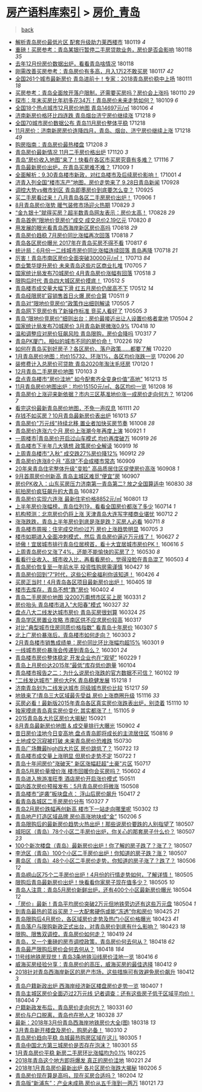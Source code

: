 [房产语料库索引](../../README.md)  > [房价_青岛](房价_青岛.md)
====
> [back](../README.md)

- [解析青岛房价最低片区 配套升级助力莱西楼市](http://jkwz.applinzi.com/ittc/7060292979581781002.html#%E8%A7%A3%E6%9E%90%E9%9D%92%E5%B2%9B%E6%88%BF%E4%BB%B7%E6%9C%80%E4%BD%8E%E7%89%87%E5%8C%BA+%E9%85%8D%E5%A5%97%E5%8D%87%E7%BA%A7%E5%8A%A9%E5%8A%9B%E8%8E%B1%E8%A5%BF%E6%A5%BC%E5%B8%82) 180119 *4* 
- [重磅！买房参考：青岛某银行暂停二手房贷款业务，房价是否会影响](http://jkwz.applinzi.com/ittc/7059982908331131911.html#%E9%87%8D%E7%A3%85%EF%BC%81%E4%B9%B0%E6%88%BF%E5%8F%82%E8%80%83%EF%BC%9A%E9%9D%92%E5%B2%9B%E6%9F%90%E9%93%B6%E8%A1%8C%E6%9A%82%E5%81%9C%E4%BA%8C%E6%89%8B%E6%88%BF%E8%B4%B7%E6%AC%BE%E4%B8%9A%E5%8A%A1%EF%BC%8C%E6%88%BF%E4%BB%B7%E6%98%AF%E5%90%A6%E4%BC%9A%E5%BD%B1%E5%93%8D) 180118 *35* 
- [去年12月份房价数据出炉，看看青岛啥情况](http://jkwz.applinzi.com/ittc/7059927855230616592.html#%E5%8E%BB%E5%B9%B412%E6%9C%88%E4%BB%BD%E6%88%BF%E4%BB%B7%E6%95%B0%E6%8D%AE%E5%87%BA%E7%82%89%EF%BC%8C%E7%9C%8B%E7%9C%8B%E9%9D%92%E5%B2%9B%E5%95%A5%E6%83%85%E5%86%B5) 180118  
- [刚需改善买房参考：青岛房价有多高，月入1万2不敢买房](http://jkwz.applinzi.com/ittc/7059515030154773511.html#%E5%88%9A%E9%9C%80%E6%94%B9%E5%96%84%E4%B9%B0%E6%88%BF%E5%8F%82%E8%80%83%EF%BC%9A%E9%9D%92%E5%B2%9B%E6%88%BF%E4%BB%B7%E6%9C%89%E5%A4%9A%E9%AB%98%EF%BC%8C%E6%9C%88%E5%85%A51%E4%B8%872%E4%B8%8D%E6%95%A2%E4%B9%B0%E6%88%BF) 180117 *42* 
- [全国261个城市最新房价 青岛进前十！专家：2018青岛房价稳中上扬](http://jkwz.applinzi.com/ittc/7057323287833478154.html#%E5%85%A8%E5%9B%BD261%E4%B8%AA%E5%9F%8E%E5%B8%82%E6%9C%80%E6%96%B0%E6%88%BF%E4%BB%B7+%E9%9D%92%E5%B2%9B%E8%BF%9B%E5%89%8D%E5%8D%81%EF%BC%81%E4%B8%93%E5%AE%B6%EF%BC%9A2018%E9%9D%92%E5%B2%9B%E6%88%BF%E4%BB%B7%E7%A8%B3%E4%B8%AD%E4%B8%8A%E6%89%AC) 180111 *18* 
- [买房参考：青岛全面放开落户限制，还需要买房吗？房价会上涨吗](http://jkwz.applinzi.com/ittc/7057085112934466571.html#%E4%B9%B0%E6%88%BF%E5%8F%82%E8%80%83%EF%BC%9A%E9%9D%92%E5%B2%9B%E5%85%A8%E9%9D%A2%E6%94%BE%E5%BC%80%E8%90%BD%E6%88%B7%E9%99%90%E5%88%B6%EF%BC%8C%E8%BF%98%E9%9C%80%E8%A6%81%E4%B9%B0%E6%88%BF%E5%90%97%EF%BC%9F%E6%88%BF%E4%BB%B7%E4%BC%9A%E4%B8%8A%E6%B6%A8%E5%90%97) 180110 *29* 
- [探市：年末买房比年初多花34万！青岛房价未来走势如何？](http://jkwz.applinzi.com/ittc/7056600719468004362.html#%E6%8E%A2%E5%B8%82%EF%BC%9A%E5%B9%B4%E6%9C%AB%E4%B9%B0%E6%88%BF%E6%AF%94%E5%B9%B4%E5%88%9D%E5%A4%9A%E8%8A%B134%E4%B8%87%EF%BC%81%E9%9D%92%E5%B2%9B%E6%88%BF%E4%BB%B7%E6%9C%AA%E6%9D%A5%E8%B5%B0%E5%8A%BF%E5%A6%82%E4%BD%95%EF%BC%9F) 180109 *6* 
- [全国18个热点城市12月房价地图 青岛14697元/㎡](http://jkwz.applinzi.com/ittc/7055508671792940049.html#%E5%85%A8%E5%9B%BD18%E4%B8%AA%E7%83%AD%E7%82%B9%E5%9F%8E%E5%B8%8212%E6%9C%88%E6%88%BF%E4%BB%B7%E5%9C%B0%E5%9B%BE+%E9%9D%92%E5%B2%9B14697%E5%85%83%2F%E3%8E%A1) 180106 *4* 
- [济南新房价格环比四连跌 青岛烟台济宁房价继续涨](http://jkwz.applinzi.com/ittc/7048434623489508368.html#%E6%B5%8E%E5%8D%97%E6%96%B0%E6%88%BF%E4%BB%B7%E6%A0%BC%E7%8E%AF%E6%AF%94%E5%9B%9B%E8%BF%9E%E8%B7%8C+%E9%9D%92%E5%B2%9B%E7%83%9F%E5%8F%B0%E6%B5%8E%E5%AE%81%E6%88%BF%E4%BB%B7%E7%BB%A7%E7%BB%AD%E6%B6%A8) 171218 *9* 
- [全国70城市房价数据公布 青岛11月房价整体平稳](http://jkwz.applinzi.com/ittc/7048432529084777488.html#%E5%85%A8%E5%9B%BD70%E5%9F%8E%E5%B8%82%E6%88%BF%E4%BB%B7%E6%95%B0%E6%8D%AE%E5%85%AC%E5%B8%83+%E9%9D%92%E5%B2%9B11%E6%9C%88%E6%88%BF%E4%BB%B7%E6%95%B4%E4%BD%93%E5%B9%B3%E7%A8%B3) 171218  
- [11月房价：济南新房房价连降四月，青岛、烟台、济宁房价继续上涨](http://jkwz.applinzi.com/ittc/7048382147067380753.html#11%E6%9C%88%E6%88%BF%E4%BB%B7%EF%BC%9A%E6%B5%8E%E5%8D%97%E6%96%B0%E6%88%BF%E6%88%BF%E4%BB%B7%E8%BF%9E%E9%99%8D%E5%9B%9B%E6%9C%88%EF%BC%8C%E9%9D%92%E5%B2%9B%E3%80%81%E7%83%9F%E5%8F%B0%E3%80%81%E6%B5%8E%E5%AE%81%E6%88%BF%E4%BB%B7%E7%BB%A7%E7%BB%AD%E4%B8%8A%E6%B6%A8) 171218 *49* 
- [购房指南：青岛房价最热楼盘](http://jkwz.applinzi.com/ittc/7044673335068197904.html#%E8%B4%AD%E6%88%BF%E6%8C%87%E5%8D%97%EF%BC%9A%E9%9D%92%E5%B2%9B%E6%88%BF%E4%BB%B7%E6%9C%80%E7%83%AD%E6%A5%BC%E7%9B%98) 171208 *3* 
- [青岛房价最新情况 11月二手房价格出炉](http://jkwz.applinzi.com/ittc/7037995844211573776.html#%E9%9D%92%E5%B2%9B%E6%88%BF%E4%BB%B7%E6%9C%80%E6%96%B0%E6%83%85%E5%86%B5+11%E6%9C%88%E4%BA%8C%E6%89%8B%E6%88%BF%E4%BB%B7%E6%A0%BC%E5%87%BA%E7%82%89) 171120 *3* 
- [青岛“房价收入地图”来了！快看在各区市买房究竟有多难？](http://jkwz.applinzi.com/ittc/7036686310062949392.html#%E9%9D%92%E5%B2%9B%E2%80%9C%E6%88%BF%E4%BB%B7%E6%94%B6%E5%85%A5%E5%9C%B0%E5%9B%BE%E2%80%9D%E6%9D%A5%E4%BA%86%EF%BC%81%E5%BF%AB%E7%9C%8B%E5%9C%A8%E5%90%84%E5%8C%BA%E5%B8%82%E4%B9%B0%E6%88%BF%E7%A9%B6%E7%AB%9F%E6%9C%89%E5%A4%9A%E9%9A%BE%EF%BC%9F) 171116 *7* 
- [青岛最新房价出炉，在青岛买房难不难？](http://jkwz.applinzi.com/ittc/7022454394912769041.html#%E9%9D%92%E5%B2%9B%E6%9C%80%E6%96%B0%E6%88%BF%E4%BB%B7%E5%87%BA%E7%82%89%EF%BC%8C%E5%9C%A8%E9%9D%92%E5%B2%9B%E4%B9%B0%E6%88%BF%E9%9A%BE%E4%B8%8D%E9%9A%BE%EF%BC%9F) 171009 *1* 
- [全面解析：9.30青岛楼市新政，对红岛楼市及后续房价影响！](http://jkwz.applinzi.com/ittc/7019436433763468304.html#%E5%85%A8%E9%9D%A2%E8%A7%A3%E6%9E%90%EF%BC%9A9.30%E9%9D%92%E5%B2%9B%E6%A5%BC%E5%B8%82%E6%96%B0%E6%94%BF%EF%BC%8C%E5%AF%B9%E7%BA%A2%E5%B2%9B%E6%A5%BC%E5%B8%82%E5%8F%8A%E5%90%8E%E7%BB%AD%E6%88%BF%E4%BB%B7%E5%BD%B1%E5%93%8D%EF%BC%81) 171001 *4* 
- [济青入列全国“楼市冻产”地图，房价走势来了 9.28日青岛新闻](http://jkwz.applinzi.com/ittc/7018419883140973584.html#%E6%B5%8E%E9%9D%92%E5%85%A5%E5%88%97%E5%85%A8%E5%9B%BD%E2%80%9C%E6%A5%BC%E5%B8%82%E5%86%BB%E4%BA%A7%E2%80%9D%E5%9C%B0%E5%9B%BE%EF%BC%8C%E6%88%BF%E4%BB%B7%E8%B5%B0%E5%8A%BF%E6%9D%A5%E4%BA%86+9.28%E6%97%A5%E9%9D%92%E5%B2%9B%E6%96%B0%E9%97%BB) 170928  
- [调控大势vs撤市划区 青岛即墨房价到底要怎么变？](http://jkwz.applinzi.com/ittc/7017207021508756497.html#%E8%B0%83%E6%8E%A7%E5%A4%A7%E5%8A%BFvs%E6%92%A4%E5%B8%82%E5%88%92%E5%8C%BA+%E9%9D%92%E5%B2%9B%E5%8D%B3%E5%A2%A8%E6%88%BF%E4%BB%B7%E5%88%B0%E5%BA%95%E8%A6%81%E6%80%8E%E4%B9%88%E5%8F%98%EF%BC%9F) 170925  
- [买二手房看过来！八月青岛各区二手房房价出炉！](http://jkwz.applinzi.com/ittc/7009976004301554705.html#%E4%B9%B0%E4%BA%8C%E6%89%8B%E6%88%BF%E7%9C%8B%E8%BF%87%E6%9D%A5%EF%BC%81%E5%85%AB%E6%9C%88%E9%9D%92%E5%B2%9B%E5%90%84%E5%8C%BA%E4%BA%8C%E6%89%8B%E6%88%BF%E6%88%BF%E4%BB%B7%E5%87%BA%E7%82%89%EF%BC%81) 170906 *1* 
- [8月青岛房价涨势 暖气装修市场迎火热期](http://jkwz.applinzi.com/ittc/7007139814523274257.html#8%E6%9C%88%E9%9D%92%E5%B2%9B%E6%88%BF%E4%BB%B7%E6%B6%A8%E5%8A%BF+%E6%9A%96%E6%B0%94%E8%A3%85%E4%BF%AE%E5%B8%82%E5%9C%BA%E8%BF%8E%E7%81%AB%E7%83%AD%E6%9C%9F) 170829 *3* 
- [“金九银十”就得买房？超半数青岛网友表示：房价太高！](http://jkwz.applinzi.com/ittc/7006920199067141136.html#%E2%80%9C%E9%87%91%E4%B9%9D%E9%93%B6%E5%8D%81%E2%80%9D%E5%B0%B1%E5%BE%97%E4%B9%B0%E6%88%BF%EF%BC%9F%E8%B6%85%E5%8D%8A%E6%95%B0%E9%9D%92%E5%B2%9B%E7%BD%91%E5%8F%8B%E8%A1%A8%E7%A4%BA%EF%BC%9A%E6%88%BF%E4%BB%B7%E5%A4%AA%E9%AB%98%EF%BC%81) 170828 *29* 
- [青岛首例“限地价竞房价”成交 成交总价2.19亿元](http://jkwz.applinzi.com/ittc/7003806505089106960.html#%E9%9D%92%E5%B2%9B%E9%A6%96%E4%BE%8B%E2%80%9C%E9%99%90%E5%9C%B0%E4%BB%B7%E7%AB%9E%E6%88%BF%E4%BB%B7%E2%80%9D%E6%88%90%E4%BA%A4+%E6%88%90%E4%BA%A4%E6%80%BB%E4%BB%B72.19%E4%BA%BF%E5%85%83) 170820 *8* 
- [用发展的眼光看青岛西海岸新区房价高吗](http://jkwz.applinzi.com/ittc/7003253853225747473.html#%E7%94%A8%E5%8F%91%E5%B1%95%E7%9A%84%E7%9C%BC%E5%85%89%E7%9C%8B%E9%9D%92%E5%B2%9B%E8%A5%BF%E6%B5%B7%E5%B2%B8%E6%96%B0%E5%8C%BA%E6%88%BF%E4%BB%B7%E9%AB%98%E5%90%97) 170818 *29* 
- [青岛房价趋稳 7月房价同比涨幅再次回落](http://jkwz.applinzi.com/ittc/7003085820117124112.html#%E9%9D%92%E5%B2%9B%E6%88%BF%E4%BB%B7%E8%B6%8B%E7%A8%B3+7%E6%9C%88%E6%88%BF%E4%BB%B7%E5%90%8C%E6%AF%94%E6%B6%A8%E5%B9%85%E5%86%8D%E6%AC%A1%E5%9B%9E%E8%90%BD) 170818 *7* 
- [青岛各区房价曝光 2017年在青岛买房不得不看](http://jkwz.applinzi.com/ittc/7002554944794919952.html#%E9%9D%92%E5%B2%9B%E5%90%84%E5%8C%BA%E6%88%BF%E4%BB%B7%E6%9B%9D%E5%85%89+2017%E5%B9%B4%E5%9C%A8%E9%9D%92%E5%B2%9B%E4%B9%B0%E6%88%BF%E4%B8%8D%E5%BE%97%E4%B8%8D%E7%9C%8B) 170817 *6* 
- [统计局：6月份一二线城市房价同比涨幅连续回落 青岛再降](http://jkwz.applinzi.com/ittc/6991673163212391440.html#%E7%BB%9F%E8%AE%A1%E5%B1%80%EF%BC%9A6%E6%9C%88%E4%BB%BD%E4%B8%80%E4%BA%8C%E7%BA%BF%E5%9F%8E%E5%B8%82%E6%88%BF%E4%BB%B7%E5%90%8C%E6%AF%94%E6%B6%A8%E5%B9%85%E8%BF%9E%E7%BB%AD%E5%9B%9E%E8%90%BD+%E9%9D%92%E5%B2%9B%E5%86%8D%E9%99%8D) 170718 *21* 
- [厉害！青岛市南区房价全面突破30000元/㎡！](http://jkwz.applinzi.com/ittc/6989791795108906000.html#%E5%8E%89%E5%AE%B3%EF%BC%81%E9%9D%92%E5%B2%9B%E5%B8%82%E5%8D%97%E5%8C%BA%E6%88%BF%E4%BB%B7%E5%85%A8%E9%9D%A2%E7%AA%81%E7%A0%B430000%E5%85%83%2F%E3%8E%A1%EF%BC%81) 170713 *84* 
- [商业繁华提升房价 未来青岛这些片区商业扎堆](http://jkwz.applinzi.com/ittc/6986747427640837136.html#%E5%95%86%E4%B8%9A%E7%B9%81%E5%8D%8E%E6%8F%90%E5%8D%87%E6%88%BF%E4%BB%B7+%E6%9C%AA%E6%9D%A5%E9%9D%92%E5%B2%9B%E8%BF%99%E4%BA%9B%E7%89%87%E5%8C%BA%E5%95%86%E4%B8%9A%E6%89%8E%E5%A0%86) 170705 *7* 
- [国家统计局发布70城房价 4月青岛房价涨幅有回落](http://jkwz.applinzi.com/ittc/6968998594425127941.html#%E5%9B%BD%E5%AE%B6%E7%BB%9F%E8%AE%A1%E5%B1%80%E5%8F%91%E5%B8%8370%E5%9F%8E%E6%88%BF%E4%BB%B7+4%E6%9C%88%E9%9D%92%E5%B2%9B%E6%88%BF%E4%BB%B7%E6%B6%A8%E5%B9%85%E6%9C%89%E5%9B%9E%E8%90%BD) 170518 *3* 
- [限购后时代 青岛四大城区房价摸底！](http://jkwz.applinzi.com/ittc/6966848220377383941.html#%E9%99%90%E8%B4%AD%E5%90%8E%E6%97%B6%E4%BB%A3+%E9%9D%92%E5%B2%9B%E5%9B%9B%E5%A4%A7%E5%9F%8E%E5%8C%BA%E6%88%BF%E4%BB%B7%E6%91%B8%E5%BA%95%EF%BC%81) 170512 *5* 
- [青岛楼市成交量大幅下滑 红五月房价仍居高不下](http://jkwz.applinzi.com/ittc/6966771641110496260.html#%E9%9D%92%E5%B2%9B%E6%A5%BC%E5%B8%82%E6%88%90%E4%BA%A4%E9%87%8F%E5%A4%A7%E5%B9%85%E4%B8%8B%E6%BB%91+%E7%BA%A2%E4%BA%94%E6%9C%88%E6%88%BF%E4%BB%B7%E4%BB%8D%E5%B1%85%E9%AB%98%E4%B8%8D%E4%B8%8B) 170512 *14* 
- [青岛经限房扩容销售首日火爆 房价合算](http://jkwz.applinzi.com/ittc/6966516129039123461.html#%E9%9D%92%E5%B2%9B%E7%BB%8F%E9%99%90%E6%88%BF%E6%89%A9%E5%AE%B9%E9%94%80%E5%94%AE%E9%A6%96%E6%97%A5%E7%81%AB%E7%88%86+%E6%88%BF%E4%BB%B7%E5%90%88%E7%AE%97) 170511 *9* 
- [青岛对“限地价竞房价”政策作出细则解读](http://jkwz.applinzi.com/ittc/6964146785692943364.html#%E9%9D%92%E5%B2%9B%E5%AF%B9%E2%80%9C%E9%99%90%E5%9C%B0%E4%BB%B7%E7%AB%9E%E6%88%BF%E4%BB%B7%E2%80%9D%E6%94%BF%E7%AD%96%E4%BD%9C%E5%87%BA%E7%BB%86%E5%88%99%E8%A7%A3%E8%AF%BB) 170505 *7* 
- [青岛网下竞房价有了新操作标准 竞买人看好了](http://jkwz.applinzi.com/ittc/6964077350290457605.html#%E9%9D%92%E5%B2%9B%E7%BD%91%E4%B8%8B%E7%AB%9E%E6%88%BF%E4%BB%B7%E6%9C%89%E4%BA%86%E6%96%B0%E6%93%8D%E4%BD%9C%E6%A0%87%E5%87%86+%E7%AB%9E%E4%B9%B0%E4%BA%BA%E7%9C%8B%E5%A5%BD%E4%BA%86) 170505 *3* 
- [青岛“限地价竞房价”细则出台：房价最接近出让人设置价格者拿地](http://jkwz.applinzi.com/ittc/6963911307177755652.html#%E9%9D%92%E5%B2%9B%E2%80%9C%E9%99%90%E5%9C%B0%E4%BB%B7%E7%AB%9E%E6%88%BF%E4%BB%B7%E2%80%9D%E7%BB%86%E5%88%99%E5%87%BA%E5%8F%B0%EF%BC%9A%E6%88%BF%E4%BB%B7%E6%9C%80%E6%8E%A5%E8%BF%91%E5%87%BA%E8%AE%A9%E4%BA%BA%E8%AE%BE%E7%BD%AE%E4%BB%B7%E6%A0%BC%E8%80%85%E6%8B%BF%E5%9C%B0) 170504 *2* 
- [国家统计局发布70城房价 3月青岛新房微涨0.9%](http://jkwz.applinzi.com/ittc/6957926955608441860.html#%E5%9B%BD%E5%AE%B6%E7%BB%9F%E8%AE%A1%E5%B1%80%E5%8F%91%E5%B8%8370%E5%9F%8E%E6%88%BF%E4%BB%B7+3%E6%9C%88%E9%9D%92%E5%B2%9B%E6%96%B0%E6%88%BF%E5%BE%AE%E6%B6%A80.9%25) 170418 *10* 
- [温和调整应对房价狂飙风险 青岛限购，房价会降吗](http://jkwz.applinzi.com/ittc/6945780950653993989.html#%E6%B8%A9%E5%92%8C%E8%B0%83%E6%95%B4%E5%BA%94%E5%AF%B9%E6%88%BF%E4%BB%B7%E7%8B%82%E9%A3%99%E9%A3%8E%E9%99%A9+%E9%9D%92%E5%B2%9B%E9%99%90%E8%B4%AD%EF%BC%8C%E6%88%BF%E4%BB%B7%E4%BC%9A%E9%99%8D%E5%90%97) 170317 *7* 
- [青岛PK厦门，相似的城市不同的房价命！](http://jkwz.applinzi.com/ittc/6939070331875755012.html#%E9%9D%92%E5%B2%9BPK%E5%8E%A6%E9%97%A8%EF%BC%8C%E7%9B%B8%E4%BC%BC%E7%9A%84%E5%9F%8E%E5%B8%82%E4%B8%8D%E5%90%8C%E7%9A%84%E6%88%BF%E4%BB%B7%E5%91%BD%EF%BC%81) 170226 *192* 
- [如何在青岛买到好房子？各区房价、落户政策……都要了解](http://jkwz.applinzi.com/ittc/6936646831743435780.html#%E5%A6%82%E4%BD%95%E5%9C%A8%E9%9D%92%E5%B2%9B%E4%B9%B0%E5%88%B0%E5%A5%BD%E6%88%BF%E5%AD%90%EF%BC%9F%E5%90%84%E5%8C%BA%E6%88%BF%E4%BB%B7%E3%80%81%E8%90%BD%E6%88%B7%E6%94%BF%E7%AD%96%E2%80%A6%E2%80%A6%E9%83%BD%E8%A6%81%E4%BA%86%E8%A7%A3) 170220  
- [1月青岛房价地图：均价15732、环涨1%，各区均价涨跌一览](http://jkwz.applinzi.com/ittc/6931525104512271365.html#1%E6%9C%88%E9%9D%92%E5%B2%9B%E6%88%BF%E4%BB%B7%E5%9C%B0%E5%9B%BE%EF%BC%9A%E5%9D%87%E4%BB%B715732%E3%80%81%E7%8E%AF%E6%B6%A81%25%EF%BC%8C%E5%90%84%E5%8C%BA%E5%9D%87%E4%BB%B7%E6%B6%A8%E8%B7%8C%E4%B8%80%E8%A7%88) 170206 *20* 
- [装修费计入总房价可贷款 青岛2020年淘汰毛坯房](http://jkwz.applinzi.com/ittc/6925282925238289412.html#%E8%A3%85%E4%BF%AE%E8%B4%B9%E8%AE%A1%E5%85%A5%E6%80%BB%E6%88%BF%E4%BB%B7%E5%8F%AF%E8%B4%B7%E6%AC%BE+%E9%9D%92%E5%B2%9B2020%E5%B9%B4%E6%B7%98%E6%B1%B0%E6%AF%9B%E5%9D%AF%E6%88%BF) 170120 *1* 
- [12月青岛二手房房价地图](http://jkwz.applinzi.com/ittc/6918939833371460612.html#12%E6%9C%88%E9%9D%92%E5%B2%9B%E4%BA%8C%E6%89%8B%E6%88%BF%E6%88%BF%E4%BB%B7%E5%9C%B0%E5%9B%BE) 170103 *3* 
- [盘点青岛楼市“房价洼地” 如今配套齐全变身价值“高地”](http://jkwz.applinzi.com/ittc/6911013685870199813.html#%E7%9B%98%E7%82%B9%E9%9D%92%E5%B2%9B%E6%A5%BC%E5%B8%82%E2%80%9C%E6%88%BF%E4%BB%B7%E6%B4%BC%E5%9C%B0%E2%80%9D+%E5%A6%82%E4%BB%8A%E9%85%8D%E5%A5%97%E9%BD%90%E5%85%A8%E5%8F%98%E8%BA%AB%E4%BB%B7%E5%80%BC%E2%80%9C%E9%AB%98%E5%9C%B0%E2%80%9D) 161213 *15* 
- [11月青岛房价地图出炉：均价15150元/㎡、各区均价一览](http://jkwz.applinzi.com/ittc/6909309120288392196.html#11%E6%9C%88%E9%9D%92%E5%B2%9B%E6%88%BF%E4%BB%B7%E5%9C%B0%E5%9B%BE%E5%87%BA%E7%82%89%EF%BC%9A%E5%9D%87%E4%BB%B715150%E5%85%83%2F%E3%8E%A1%E3%80%81%E5%90%84%E5%8C%BA%E5%9D%87%E4%BB%B7%E4%B8%80%E8%A7%88) 161208 *16* 
- [青岛房价上涨迎来新依据？市内三区基准地价涨一成房价走向何方？](http://jkwz.applinzi.com/ittc/6908630902350808068.html#%E9%9D%92%E5%B2%9B%E6%88%BF%E4%BB%B7%E4%B8%8A%E6%B6%A8%E8%BF%8E%E6%9D%A5%E6%96%B0%E4%BE%9D%E6%8D%AE%EF%BC%9F%E5%B8%82%E5%86%85%E4%B8%89%E5%8C%BA%E5%9F%BA%E5%87%86%E5%9C%B0%E4%BB%B7%E6%B6%A8%E4%B8%80%E6%88%90%E6%88%BF%E4%BB%B7%E8%B5%B0%E5%90%91%E4%BD%95%E6%96%B9%EF%BC%9F) 161206 *7* 
- [看完这份最新青岛房价地图，不免一声叹息](http://jkwz.applinzi.com/ittc/6899279847733347333.html#%E7%9C%8B%E5%AE%8C%E8%BF%99%E4%BB%BD%E6%9C%80%E6%96%B0%E9%9D%92%E5%B2%9B%E6%88%BF%E4%BB%B7%E5%9C%B0%E5%9B%BE%EF%BC%8C%E4%B8%8D%E5%85%8D%E4%B8%80%E5%A3%B0%E5%8F%B9%E6%81%AF) 161111 *20* 
- [存钱不如买房？10月青岛最新房价表出炉](http://jkwz.applinzi.com/ittc/6888485957963088901.html#%E5%AD%98%E9%92%B1%E4%B8%8D%E5%A6%82%E4%B9%B0%E6%88%BF%EF%BC%9F10%E6%9C%88%E9%9D%92%E5%B2%9B%E6%9C%80%E6%96%B0%E6%88%BF%E4%BB%B7%E8%A1%A8%E5%87%BA%E7%82%89) 161013 *57* 
- [青岛房价&quot;万元线&quot;持续北移 置业者加快买房节奏](http://jkwz.applinzi.com/ittc/6886511563392943108.html#%E9%9D%92%E5%B2%9B%E6%88%BF%E4%BB%B7%26quot%3B%E4%B8%87%E5%85%83%E7%BA%BF%26quot%3B%E6%8C%81%E7%BB%AD%E5%8C%97%E7%A7%BB+%E7%BD%AE%E4%B8%9A%E8%80%85%E5%8A%A0%E5%BF%AB%E4%B9%B0%E6%88%BF%E8%8A%82%E5%A5%8F) 161008 *28* 
- [青岛房价连涨六个月 房价上涨潮今年再度上演](http://jkwz.applinzi.com/ittc/6880361175346316292.html#%E9%9D%92%E5%B2%9B%E6%88%BF%E4%BB%B7%E8%BF%9E%E6%B6%A8%E5%85%AD%E4%B8%AA%E6%9C%88+%E6%88%BF%E4%BB%B7%E4%B8%8A%E6%B6%A8%E6%BD%AE%E4%BB%8A%E5%B9%B4%E5%86%8D%E5%BA%A6%E4%B8%8A%E6%BC%94) 160921 *1* 
- [一周楼市|青岛房价开启过山车模式 均价再度破万](http://jkwz.applinzi.com/ittc/6879632653216646148.html#%E4%B8%80%E5%91%A8%E6%A5%BC%E5%B8%82%7C%E9%9D%92%E5%B2%9B%E6%88%BF%E4%BB%B7%E5%BC%80%E5%90%AF%E8%BF%87%E5%B1%B1%E8%BD%A6%E6%A8%A1%E5%BC%8F+%E5%9D%87%E4%BB%B7%E5%86%8D%E5%BA%A6%E7%A0%B4%E4%B8%87) 160919 *26* 
- [青岛楼市下半年几大猜想 政策房价全解读](http://jkwz.applinzi.com/ittc/6879511742396236804.html#%E9%9D%92%E5%B2%9B%E6%A5%BC%E5%B8%82%E4%B8%8B%E5%8D%8A%E5%B9%B4%E5%87%A0%E5%A4%A7%E7%8C%9C%E6%83%B3+%E6%94%BF%E7%AD%96%E6%88%BF%E4%BB%B7%E5%85%A8%E8%A7%A3%E8%AF%BB) 160919 *16* 
- [上周青岛楼市“入秋” 成交跌27%房价降12%](http://jkwz.applinzi.com/ittc/6876996285168616452.html#%E4%B8%8A%E5%91%A8%E9%9D%92%E5%B2%9B%E6%A5%BC%E5%B8%82%E2%80%9C%E5%85%A5%E7%A7%8B%E2%80%9D+%E6%88%90%E4%BA%A4%E8%B7%8C27%25%E6%88%BF%E4%BB%B7%E9%99%8D12%25) 160912 *29* 
- [青岛房价连涨8个月 &quot;高烧&quot;不会成楼市常态](http://jkwz.applinzi.com/ittc/6875780658647008261.html#%E9%9D%92%E5%B2%9B%E6%88%BF%E4%BB%B7%E8%BF%9E%E6%B6%A88%E4%B8%AA%E6%9C%88+%26quot%3B%E9%AB%98%E7%83%A7%26quot%3B%E4%B8%8D%E4%BC%9A%E6%88%90%E6%A5%BC%E5%B8%82%E5%B8%B8%E6%80%81) 160909  
- [20年来青岛住宅整体升级&quot;变脸&quot; 高品质居住区促使房价高涨](http://jkwz.applinzi.com/ittc/6875382381531366405.html#20%E5%B9%B4%E6%9D%A5%E9%9D%92%E5%B2%9B%E4%BD%8F%E5%AE%85%E6%95%B4%E4%BD%93%E5%8D%87%E7%BA%A7%26quot%3B%E5%8F%98%E8%84%B8%26quot%3B+%E9%AB%98%E5%93%81%E8%B4%A8%E5%B1%85%E4%BD%8F%E5%8C%BA%E4%BF%83%E4%BD%BF%E6%88%BF%E4%BB%B7%E9%AB%98%E6%B6%A8) 160908 *1* 
- [9月首周房价创新高 青岛主城区难觅“便宜”房](http://jkwz.applinzi.com/ittc/6875192033358119941.html#9%E6%9C%88%E9%A6%96%E5%91%A8%E6%88%BF%E4%BB%B7%E5%88%9B%E6%96%B0%E9%AB%98+%E9%9D%92%E5%B2%9B%E4%B8%BB%E5%9F%8E%E5%8C%BA%E9%9A%BE%E8%A7%85%E2%80%9C%E4%BE%BF%E5%AE%9C%E2%80%9D%E6%88%BF) 160907  
- [房价PK收入：山东买房压力济南第一青岛第二? 放之全国算适中](http://jkwz.applinzi.com/ittc/6872038872153850884.html#%E6%88%BF%E4%BB%B7PK%E6%94%B6%E5%85%A5%EF%BC%9A%E5%B1%B1%E4%B8%9C%E4%B9%B0%E6%88%BF%E5%8E%8B%E5%8A%9B%E6%B5%8E%E5%8D%97%E7%AC%AC%E4%B8%80%E9%9D%92%E5%B2%9B%E7%AC%AC%E4%BA%8C%3F+%E6%94%BE%E4%B9%8B%E5%85%A8%E5%9B%BD%E7%AE%97%E9%80%82%E4%B8%AD) 160830 *38* 
- [航拍房价疯狂飙升的大青岛](http://jkwz.applinzi.com/ittc/6870964831779292165.html#%E8%88%AA%E6%8B%8D%E6%88%BF%E4%BB%B7%E7%96%AF%E7%8B%82%E9%A3%99%E5%8D%87%E7%9A%84%E5%A4%A7%E9%9D%92%E5%B2%9B) 160827  
- [青岛房价实现六连涨 最新住宅价格8852元/㎡](http://jkwz.applinzi.com/ittc/6861394753693942788.html#%E9%9D%92%E5%B2%9B%E6%88%BF%E4%BB%B7%E5%AE%9E%E7%8E%B0%E5%85%AD%E8%BF%9E%E6%B6%A8+%E6%9C%80%E6%96%B0%E4%BD%8F%E5%AE%85%E4%BB%B7%E6%A0%BC8852%E5%85%83%2F%E3%8E%A1) 160801 *13* 
- [上半年房价涨幅榜，青岛位列19，看看全国房价都涨了多少](http://jkwz.applinzi.com/ittc/6854764869211128836.html#%E4%B8%8A%E5%8D%8A%E5%B9%B4%E6%88%BF%E4%BB%B7%E6%B6%A8%E5%B9%85%E6%A6%9C%EF%BC%8C%E9%9D%92%E5%B2%9B%E4%BD%8D%E5%88%9719%EF%BC%8C%E7%9C%8B%E7%9C%8B%E5%85%A8%E5%9B%BD%E6%88%BF%E4%BB%B7%E9%83%BD%E6%B6%A8%E4%BA%86%E5%A4%9A%E5%B0%91) 160714 *1* 
- [机构预测：北京房价仍将上涨  天津青岛大连写字楼商业堪忧](http://jkwz.applinzi.com/ittc/6853885162928210949.html#%E6%9C%BA%E6%9E%84%E9%A2%84%E6%B5%8B%EF%BC%9A%E5%8C%97%E4%BA%AC%E6%88%BF%E4%BB%B7%E4%BB%8D%E5%B0%86%E4%B8%8A%E6%B6%A8++%E5%A4%A9%E6%B4%A5%E9%9D%92%E5%B2%9B%E5%A4%A7%E8%BF%9E%E5%86%99%E5%AD%97%E6%A5%BC%E5%95%86%E4%B8%9A%E5%A0%AA%E5%BF%A7) 160712 *2* 
- [涨涨跌跌，青岛上半年房价到底是涨是跌？买房人必看](http://jkwz.applinzi.com/ittc/6853659133487875076.html#%E6%B6%A8%E6%B6%A8%E8%B7%8C%E8%B7%8C%EF%BC%8C%E9%9D%92%E5%B2%9B%E4%B8%8A%E5%8D%8A%E5%B9%B4%E6%88%BF%E4%BB%B7%E5%88%B0%E5%BA%95%E6%98%AF%E6%B6%A8%E6%98%AF%E8%B7%8C%EF%BC%9F%E4%B9%B0%E6%88%BF%E4%BA%BA%E5%BF%85%E7%9C%8B) 160711 *8* 
- [青岛楼市周报：住宅成交均价过万 房价上涨趋势明显](http://jkwz.applinzi.com/ittc/6851293487567471620.html#%E9%9D%92%E5%B2%9B%E6%A5%BC%E5%B8%82%E5%91%A8%E6%8A%A5%EF%BC%9A%E4%BD%8F%E5%AE%85%E6%88%90%E4%BA%A4%E5%9D%87%E4%BB%B7%E8%BF%87%E4%B8%87+%E6%88%BF%E4%BB%B7%E4%B8%8A%E6%B6%A8%E8%B6%8B%E5%8A%BF%E6%98%8E%E6%98%BE) 160705 *3* 
- [楼市如期进入全面冲刺模式，然后 青岛房价逼近万元线了！](http://jkwz.applinzi.com/ittc/6848442045135586309.html#%E6%A5%BC%E5%B8%82%E5%A6%82%E6%9C%9F%E8%BF%9B%E5%85%A5%E5%85%A8%E9%9D%A2%E5%86%B2%E5%88%BA%E6%A8%A1%E5%BC%8F%EF%BC%8C%E7%84%B6%E5%90%8E+%E9%9D%92%E5%B2%9B%E6%88%BF%E4%BB%B7%E9%80%BC%E8%BF%91%E4%B8%87%E5%85%83%E7%BA%BF%E4%BA%86%EF%BC%81) 160627 *2* 
- [骄傲！宜居城市排行青岛位居榜首，看十大宜居城市房价PK！](http://jkwz.applinzi.com/ittc/6844234575617983492.html#%E9%AA%84%E5%82%B2%EF%BC%81%E5%AE%9C%E5%B1%85%E5%9F%8E%E5%B8%82%E6%8E%92%E8%A1%8C%E9%9D%92%E5%B2%9B%E4%BD%8D%E5%B1%85%E6%A6%9C%E9%A6%96%EF%BC%8C%E7%9C%8B%E5%8D%81%E5%A4%A7%E5%AE%9C%E5%B1%85%E5%9F%8E%E5%B8%82%E6%88%BF%E4%BB%B7PK%EF%BC%81) 160616 *5* 
- [上周青岛房价又涨了4%，还能不能愉快的买房了？](http://jkwz.applinzi.com/ittc/6838048837662671876.html#%E4%B8%8A%E5%91%A8%E9%9D%92%E5%B2%9B%E6%88%BF%E4%BB%B7%E5%8F%88%E6%B6%A8%E4%BA%864%25%EF%BC%8C%E8%BF%98%E8%83%BD%E4%B8%8D%E8%83%BD%E6%84%89%E5%BF%AB%E7%9A%84%E4%B9%B0%E6%88%BF%E4%BA%86%EF%BC%9F) 160530 *8* 
- [看看行业收入、城市收入比，再看看房价，觉得没脸在青岛混了](http://jkwz.applinzi.com/ittc/6827918253812614149.html#%E7%9C%8B%E7%9C%8B%E8%A1%8C%E4%B8%9A%E6%94%B6%E5%85%A5%E3%80%81%E5%9F%8E%E5%B8%82%E6%94%B6%E5%85%A5%E6%AF%94%EF%BC%8C%E5%86%8D%E7%9C%8B%E7%9C%8B%E6%88%BF%E4%BB%B7%EF%BC%8C%E8%A7%89%E5%BE%97%E6%B2%A1%E8%84%B8%E5%9C%A8%E9%9D%92%E5%B2%9B%E6%B7%B7%E4%BA%86) 160503 *4* 
- [青岛房价恢复至一年前水平 投资性购房需谨慎](http://jkwz.applinzi.com/ittc/6825883714110096389.html#%E9%9D%92%E5%B2%9B%E6%88%BF%E4%BB%B7%E6%81%A2%E5%A4%8D%E8%87%B3%E4%B8%80%E5%B9%B4%E5%89%8D%E6%B0%B4%E5%B9%B3+%E6%8A%95%E8%B5%84%E6%80%A7%E8%B4%AD%E6%88%BF%E9%9C%80%E8%B0%A8%E6%85%8E) 160427 *16* 
- [青岛房价回到“7”时代，这些公积金福利你该知道！](http://jkwz.applinzi.com/ittc/6825513650290705412.html#%E9%9D%92%E5%B2%9B%E6%88%BF%E4%BB%B7%E5%9B%9E%E5%88%B0%E2%80%9C7%E2%80%9D%E6%97%B6%E4%BB%A3%EF%BC%8C%E8%BF%99%E4%BA%9B%E5%85%AC%E7%A7%AF%E9%87%91%E7%A6%8F%E5%88%A9%E4%BD%A0%E8%AF%A5%E7%9F%A5%E9%81%93%EF%BC%81) 160426 *4* 
- [买房正当时！4月青岛各区项目最新房价出炉！](http://jkwz.applinzi.com/ittc/6817517738687726596.html#%E4%B9%B0%E6%88%BF%E6%AD%A3%E5%BD%93%E6%97%B6%EF%BC%814%E6%9C%88%E9%9D%92%E5%B2%9B%E5%90%84%E5%8C%BA%E9%A1%B9%E7%9B%AE%E6%9C%80%E6%96%B0%E6%88%BF%E4%BB%B7%E5%87%BA%E7%82%89%EF%BC%81) 160405 *18* 
- [楼市去库存，青岛不想“靠”房价](http://jkwz.applinzi.com/ittc/6816585238163489796.html#%E6%A5%BC%E5%B8%82%E5%8E%BB%E5%BA%93%E5%AD%98%EF%BC%8C%E9%9D%92%E5%B2%9B%E4%B8%8D%E6%83%B3%E2%80%9C%E9%9D%A0%E2%80%9D%E6%88%BF%E4%BB%B7) 160402 *4* 
- [青岛二手房房价地图 没200万甭想市区买上房](http://jkwz.applinzi.com/ittc/6815657098448733189.html#%E9%9D%92%E5%B2%9B%E4%BA%8C%E6%89%8B%E6%88%BF%E6%88%BF%E4%BB%B7%E5%9C%B0%E5%9B%BE+%E6%B2%A1200%E4%B8%87%E7%94%AD%E6%83%B3%E5%B8%82%E5%8C%BA%E4%B9%B0%E4%B8%8A%E6%88%BF) 160331 *2* 
- [房价抬头 青岛楼市进入&quot;大阳春&quot;模式](http://jkwz.applinzi.com/ittc/6814161965207258116.html#%E6%88%BF%E4%BB%B7%E6%8A%AC%E5%A4%B4+%E9%9D%92%E5%B2%9B%E6%A5%BC%E5%B8%82%E8%BF%9B%E5%85%A5%26quot%3B%E5%A4%A7%E9%98%B3%E6%98%A5%26quot%3B%E6%A8%A1%E5%BC%8F) 160327 *32* 
- [盘点八大二线发达城市房价 青岛买房很划算](http://jkwz.applinzi.com/ittc/6813178648995562500.html#%E7%9B%98%E7%82%B9%E5%85%AB%E5%A4%A7%E4%BA%8C%E7%BA%BF%E5%8F%91%E8%BE%BE%E5%9F%8E%E5%B8%82%E6%88%BF%E4%BB%B7+%E9%9D%92%E5%B2%9B%E4%B9%B0%E6%88%BF%E5%BE%88%E5%88%92%E7%AE%97) 160324 *25* 
- [青岛学区房置业攻略 市南区供不应求房价较高](http://jkwz.applinzi.com/ittc/6810477314877948932.html#%E9%9D%92%E5%B2%9B%E5%AD%A6%E5%8C%BA%E6%88%BF%E7%BD%AE%E4%B8%9A%E6%94%BB%E7%95%A5+%E5%B8%82%E5%8D%97%E5%8C%BA%E4%BE%9B%E4%B8%8D%E5%BA%94%E6%B1%82%E6%88%BF%E4%BB%B7%E8%BE%83%E9%AB%98) 160317  
- [对比&quot;典型城市住房同质价格指数&quot; 看青岛十年房价](http://jkwz.applinzi.com/ittc/6806758236162098180.html#%E5%AF%B9%E6%AF%94%26quot%3B%E5%85%B8%E5%9E%8B%E5%9F%8E%E5%B8%82%E4%BD%8F%E6%88%BF%E5%90%8C%E8%B4%A8%E4%BB%B7%E6%A0%BC%E6%8C%87%E6%95%B0%26quot%3B+%E7%9C%8B%E9%9D%92%E5%B2%9B%E5%8D%81%E5%B9%B4%E6%88%BF%E4%BB%B7) 160307 *5* 
- [北上广房价暴涨后，青岛楼市如何走向？](http://jkwz.applinzi.com/ittc/6805274835248743429.html#%E5%8C%97%E4%B8%8A%E5%B9%BF%E6%88%BF%E4%BB%B7%E6%9A%B4%E6%B6%A8%E5%90%8E%EF%BC%8C%E9%9D%92%E5%B2%9B%E6%A5%BC%E5%B8%82%E5%A6%82%E4%BD%95%E8%B5%B0%E5%90%91%EF%BC%9F) 160303 *2* 
- [2月青岛楼市销售成绩单：房价同比环比涨幅均超15%](http://jkwz.applinzi.com/ittc/6804670926310343685.html#2%E6%9C%88%E9%9D%92%E5%B2%9B%E6%A5%BC%E5%B8%82%E9%94%80%E5%94%AE%E6%88%90%E7%BB%A9%E5%8D%95%EF%BC%9A%E6%88%BF%E4%BB%B7%E5%90%8C%E6%AF%94%E7%8E%AF%E6%AF%94%E6%B6%A8%E5%B9%85%E5%9D%87%E8%B6%8515%25) 160301 *9* 
- [一线城市房价暴涨会传递到青岛么？](http://jkwz.applinzi.com/ittc/6804566225053025284.html#%E4%B8%80%E7%BA%BF%E5%9F%8E%E5%B8%82%E6%88%BF%E4%BB%B7%E6%9A%B4%E6%B6%A8%E4%BC%9A%E4%BC%A0%E9%80%92%E5%88%B0%E9%9D%92%E5%B2%9B%E4%B9%88%EF%BC%9F) 160301 *24* 
- [青岛楼市房价整体稳定 开发企业也在“观望”](http://jkwz.applinzi.com/ittc/6804284721534075908.html#%E9%9D%92%E5%B2%9B%E6%A5%BC%E5%B8%82%E6%88%BF%E4%BB%B7%E6%95%B4%E4%BD%93%E7%A8%B3%E5%AE%9A+%E5%BC%80%E5%8F%91%E4%BC%81%E4%B8%9A%E4%B9%9F%E5%9C%A8%E2%80%9C%E8%A7%82%E6%9C%9B%E2%80%9D) 160229 *1* 
- [青岛上月房价达2015年“最低”库存低价跑量](http://jkwz.applinzi.com/ittc/6783399848468546565.html#%E9%9D%92%E5%B2%9B%E4%B8%8A%E6%9C%88%E6%88%BF%E4%BB%B7%E8%BE%BE2015%E5%B9%B4%E2%80%9C%E6%9C%80%E4%BD%8E%E2%80%9D%E5%BA%93%E5%AD%98%E4%BD%8E%E4%BB%B7%E8%B7%91%E9%87%8F) 160104  
- [青岛楼市报告之二：为什么说房价涨跌的官方数据不可信？](http://jkwz.applinzi.com/ittc/6782813794380284933.html#%E9%9D%92%E5%B2%9B%E6%A5%BC%E5%B8%82%E6%8A%A5%E5%91%8A%E4%B9%8B%E4%BA%8C%EF%BC%9A%E4%B8%BA%E4%BB%80%E4%B9%88%E8%AF%B4%E6%88%BF%E4%BB%B7%E6%B6%A8%E8%B7%8C%E7%9A%84%E5%AE%98%E6%96%B9%E6%95%B0%E6%8D%AE%E4%B8%8D%E5%8F%AF%E4%BF%A1%EF%BC%9F) 160102 *19* 
- [&quot;二线发达城市&quot; 房价大PK,青岛稳健发展](http://jkwz.applinzi.com/ittc/6777075885912097796.html#%26quot%3B%E4%BA%8C%E7%BA%BF%E5%8F%91%E8%BE%BE%E5%9F%8E%E5%B8%82%26quot%3B+%E6%88%BF%E4%BB%B7%E5%A4%A7PK%2C%E9%9D%92%E5%B2%9B%E7%A8%B3%E5%81%A5%E5%8F%91%E5%B1%95) 151218 *1* 
- [济南青岛划为二线发达城市 同级城市房价比较](http://jkwz.applinzi.com/ittc/6776722474209379332.html#%E6%B5%8E%E5%8D%97%E9%9D%92%E5%B2%9B%E5%88%92%E4%B8%BA%E4%BA%8C%E7%BA%BF%E5%8F%91%E8%BE%BE%E5%9F%8E%E5%B8%82+%E5%90%8C%E7%BA%A7%E5%9F%8E%E5%B8%82%E6%88%BF%E4%BB%B7%E6%AF%94%E8%BE%83) 151217 *59* 
- [地铁来了!青岛三大区域最先受益 房价上涨商圈升级](http://jkwz.applinzi.com/ittc/6765157826888729605.html#%E5%9C%B0%E9%93%81%E6%9D%A5%E4%BA%86%21%E9%9D%92%E5%B2%9B%E4%B8%89%E5%A4%A7%E5%8C%BA%E5%9F%9F%E6%9C%80%E5%85%88%E5%8F%97%E7%9B%8A+%E6%88%BF%E4%BB%B7%E4%B8%8A%E6%B6%A8%E5%95%86%E5%9C%88%E5%8D%87%E7%BA%A7) 151116 *33* 
- [买房必看！最新版2015年青岛各区真实房价涨跌表出炉，别烫着](http://jkwz.applinzi.com/ittc/6762947648168657925.html#%E4%B9%B0%E6%88%BF%E5%BF%85%E7%9C%8B%EF%BC%81%E6%9C%80%E6%96%B0%E7%89%882015%E5%B9%B4%E9%9D%92%E5%B2%9B%E5%90%84%E5%8C%BA%E7%9C%9F%E5%AE%9E%E6%88%BF%E4%BB%B7%E6%B6%A8%E8%B7%8C%E8%A1%A8%E5%87%BA%E7%82%89%EF%BC%8C%E5%88%AB%E7%83%AB%E7%9D%80) 151110 *10* 
- [独家摸底青岛真实房价变化 其实都涨了！](http://jkwz.applinzi.com/ittc/6761128032312230917.html#%E7%8B%AC%E5%AE%B6%E6%91%B8%E5%BA%95%E9%9D%92%E5%B2%9B%E7%9C%9F%E5%AE%9E%E6%88%BF%E4%BB%B7%E5%8F%98%E5%8C%96+%E5%85%B6%E5%AE%9E%E9%83%BD%E6%B6%A8%E4%BA%86%EF%BC%81) 151105 *9* 
- [2015青岛各大片区房价大揭秘!](http://jkwz.applinzi.com/ittc/6744461418229957637.html#2015%E9%9D%92%E5%B2%9B%E5%90%84%E5%A4%A7%E7%89%87%E5%8C%BA%E6%88%BF%E4%BB%B7%E5%A4%A7%E6%8F%AD%E7%A7%98%21) 150921  
- [8月青岛最新房价地图 &amp; 成交量排行大曝光](http://jkwz.applinzi.com/ittc/6737377574050169860.html#8%E6%9C%88%E9%9D%92%E5%B2%9B%E6%9C%80%E6%96%B0%E6%88%BF%E4%BB%B7%E5%9C%B0%E5%9B%BE+%26amp%3B+%E6%88%90%E4%BA%A4%E9%87%8F%E6%8E%92%E8%A1%8C%E5%A4%A7%E6%9B%9D%E5%85%89) 150902 *4* 
- [昔日房价洼地今日变高地 盘点青岛即将成长的主流居住区](http://jkwz.applinzi.com/ittc/547650615720373029.html#%E6%98%94%E6%97%A5%E6%88%BF%E4%BB%B7%E6%B4%BC%E5%9C%B0%E4%BB%8A%E6%97%A5%E5%8F%98%E9%AB%98%E5%9C%B0+%E7%9B%98%E7%82%B9%E9%9D%92%E5%B2%9B%E5%8D%B3%E5%B0%86%E6%88%90%E9%95%BF%E7%9A%84%E4%B8%BB%E6%B5%81%E5%B1%85%E4%BD%8F%E5%8C%BA) 150816 *9* 
- [土地成交沉寂被打破 未来青岛房价恐难跌](http://jkwz.applinzi.com/ittc/547650611434699336.html#%E5%9C%9F%E5%9C%B0%E6%88%90%E4%BA%A4%E6%B2%89%E5%AF%82%E8%A2%AB%E6%89%93%E7%A0%B4+%E6%9C%AA%E6%9D%A5%E9%9D%92%E5%B2%9B%E6%88%BF%E4%BB%B7%E6%81%90%E9%9A%BE%E8%B7%8C) 150730  
- [青岛广场舞最high四大片区 房价跳低了？](http://jkwz.applinzi.com/ittc/547650615206595878.html#%E9%9D%92%E5%B2%9B%E5%B9%BF%E5%9C%BA%E8%88%9E%E6%9C%80high%E5%9B%9B%E5%A4%A7%E7%89%87%E5%8C%BA+%E6%88%BF%E4%BB%B7%E8%B7%B3%E4%BD%8E%E4%BA%86%EF%BC%9F) 150722 *13* 
- [青岛楼市成交量上涨明显 但房价走势不定](http://jkwz.applinzi.com/ittc/547650615017406991.html#%E9%9D%92%E5%B2%9B%E6%A5%BC%E5%B8%82%E6%88%90%E4%BA%A4%E9%87%8F%E4%B8%8A%E6%B6%A8%E6%98%8E%E6%98%BE+%E4%BD%86%E6%88%BF%E4%BB%B7%E8%B5%B0%E5%8A%BF%E4%B8%8D%E5%AE%9A) 150722 *1* 
- [青岛十年间房价&quot;涨破天&quot; 新区涨幅赶超&quot;土豪&quot;片区](http://jkwz.applinzi.com/ittc/547650615082186096.html#%E9%9D%92%E5%B2%9B%E5%8D%81%E5%B9%B4%E9%97%B4%E6%88%BF%E4%BB%B7%26quot%3B%E6%B6%A8%E7%A0%B4%E5%A4%A9%26quot%3B+%E6%96%B0%E5%8C%BA%E6%B6%A8%E5%B9%85%E8%B5%B6%E8%B6%85%26quot%3B%E5%9C%9F%E8%B1%AA%26quot%3B%E7%89%87%E5%8C%BA) 150717  
- [青岛5月房价量增价涨 楼市回暖你会买房吗？](http://jkwz.applinzi.com/ittc/547650611413568650.html#%E9%9D%92%E5%B2%9B5%E6%9C%88%E6%88%BF%E4%BB%B7%E9%87%8F%E5%A2%9E%E4%BB%B7%E6%B6%A8+%E6%A5%BC%E5%B8%82%E5%9B%9E%E6%9A%96%E4%BD%A0%E4%BC%9A%E4%B9%B0%E6%88%BF%E5%90%97%EF%BC%9F) 150602 *4* 
- [青岛进入旅游准旺季 酒店房价开启涨价模式](http://jkwz.applinzi.com/ittc/547650611409849882.html#%E9%9D%92%E5%B2%9B%E8%BF%9B%E5%85%A5%E6%97%85%E6%B8%B8%E5%87%86%E6%97%BA%E5%AD%A3+%E9%85%92%E5%BA%97%E6%88%BF%E4%BB%B7%E5%BC%80%E5%90%AF%E6%B6%A8%E4%BB%B7%E6%A8%A1%E5%BC%8F) 150511  
- [国内首次房价预报发布：5月青岛房价将微涨](http://jkwz.applinzi.com/ittc/547650611412119745.html#%E5%9B%BD%E5%86%85%E9%A6%96%E6%AC%A1%E6%88%BF%E4%BB%B7%E9%A2%84%E6%8A%A5%E5%8F%91%E5%B8%83%EF%BC%9A5%E6%9C%88%E9%9D%92%E5%B2%9B%E6%88%BF%E4%BB%B7%E5%B0%86%E5%BE%AE%E6%B6%A8) 150508  
- [青岛楼市“逆袭”板块盘点： 浮山后房价飙升](http://jkwz.applinzi.com/ittc/547650611404761318.html#%E9%9D%92%E5%B2%9B%E6%A5%BC%E5%B8%82%E2%80%9C%E9%80%86%E8%A2%AD%E2%80%9D%E6%9D%BF%E5%9D%97%E7%9B%98%E7%82%B9%EF%BC%9A+%E6%B5%AE%E5%B1%B1%E5%90%8E%E6%88%BF%E4%BB%B7%E9%A3%99%E5%8D%87) 150417 *2* 
- [看青岛各城区二手房房价分布](http://jkwz.applinzi.com/ittc/547650611400043461.html#%E7%9C%8B%E9%9D%92%E5%B2%9B%E5%90%84%E5%9F%8E%E5%8C%BA%E4%BA%8C%E6%89%8B%E6%88%BF%E6%88%BF%E4%BB%B7%E5%88%86%E5%B8%83) 150327 *7* 
- [青岛2月房价跌幅再创新高 楼市下一站走向哪里呢](http://jkwz.applinzi.com/ittc/547650611395430000.html#%E9%9D%92%E5%B2%9B2%E6%9C%88%E6%88%BF%E4%BB%B7%E8%B7%8C%E5%B9%85%E5%86%8D%E5%88%9B%E6%96%B0%E9%AB%98+%E6%A5%BC%E5%B8%82%E4%B8%8B%E4%B8%80%E7%AB%99%E8%B5%B0%E5%90%91%E5%93%AA%E9%87%8C%E5%91%A2) 150302 *13* 
- [青岛地产打造区域品牌 房价高涨地块成“金”](http://jkwz.applinzi.com/ittc/547650611389873370.html#%E9%9D%92%E5%B2%9B%E5%9C%B0%E4%BA%A7%E6%89%93%E9%80%A0%E5%8C%BA%E5%9F%9F%E5%93%81%E7%89%8C+%E6%88%BF%E4%BB%B7%E9%AB%98%E6%B6%A8%E5%9C%B0%E5%9D%97%E6%88%90%E2%80%9C%E9%87%91%E2%80%9D) 150206 *5* 
- [青岛限购后的最新房价趋势火热出炉！那些说房价要跌的人别指望了](http://jkwz.applinzi.com/ittc/7100442363606598673.html#%E9%9D%92%E5%B2%9B%E9%99%90%E8%B4%AD%E5%90%8E%E7%9A%84%E6%9C%80%E6%96%B0%E6%88%BF%E4%BB%B7%E8%B6%8B%E5%8A%BF%E7%81%AB%E7%83%AD%E5%87%BA%E7%82%89%EF%BC%81%E9%82%A3%E4%BA%9B%E8%AF%B4%E6%88%BF%E4%BB%B7%E8%A6%81%E8%B7%8C%E7%9A%84%E4%BA%BA%E5%88%AB%E6%8C%87%E6%9C%9B%E4%BA%86) 180507  
- [城阳区（青岛）78个小区二手房价出炉，你关心的那套房子什么价？](http://jkwz.applinzi.com/ittc/7100393441940997127.html#%E5%9F%8E%E9%98%B3%E5%8C%BA%EF%BC%88%E9%9D%92%E5%B2%9B%EF%BC%8978%E4%B8%AA%E5%B0%8F%E5%8C%BA%E4%BA%8C%E6%89%8B%E6%88%BF%E4%BB%B7%E5%87%BA%E7%82%89%EF%BC%8C%E4%BD%A0%E5%85%B3%E5%BF%83%E7%9A%84%E9%82%A3%E5%A5%97%E6%88%BF%E5%AD%90%E4%BB%80%E4%B9%88%E4%BB%B7%EF%BC%9F) 180507 *23* 
- [100个新次楼盘（青岛）最新房价出炉！你了解的房子跌了？涨了？](http://jkwz.applinzi.com/ittc/7100319254933144586.html#100%E4%B8%AA%E6%96%B0%E6%AC%A1%E6%A5%BC%E7%9B%98%EF%BC%88%E9%9D%92%E5%B2%9B%EF%BC%89%E6%9C%80%E6%96%B0%E6%88%BF%E4%BB%B7%E5%87%BA%E7%82%89%EF%BC%81%E4%BD%A0%E4%BA%86%E8%A7%A3%E7%9A%84%E6%88%BF%E5%AD%90%E8%B7%8C%E4%BA%86%EF%BC%9F%E6%B6%A8%E4%BA%86%EF%BC%9F) 180507  
- [李沧区（青岛）100个小区二手房价出炉！你知道的房子跌？涨？](http://jkwz.applinzi.com/ittc/7100296179273434123.html#%E6%9D%8E%E6%B2%A7%E5%8C%BA%EF%BC%88%E9%9D%92%E5%B2%9B%EF%BC%89100%E4%B8%AA%E5%B0%8F%E5%8C%BA%E4%BA%8C%E6%89%8B%E6%88%BF%E4%BB%B7%E5%87%BA%E7%82%89%EF%BC%81%E4%BD%A0%E7%9F%A5%E9%81%93%E7%9A%84%E6%88%BF%E5%AD%90%E8%B7%8C%EF%BC%9F%E6%B6%A8%EF%BC%9F) 180507  
- [黄岛区（青岛）48个小区二手房价走势，你知道的房子涨了？跌了？](http://jkwz.applinzi.com/ittc/7100018467359163402.html#%E9%BB%84%E5%B2%9B%E5%8C%BA%EF%BC%88%E9%9D%92%E5%B2%9B%EF%BC%8948%E4%B8%AA%E5%B0%8F%E5%8C%BA%E4%BA%8C%E6%89%8B%E6%88%BF%E4%BB%B7%E8%B5%B0%E5%8A%BF%EF%BC%8C%E4%BD%A0%E7%9F%A5%E9%81%93%E7%9A%84%E6%88%BF%E5%AD%90%E6%B6%A8%E4%BA%86%EF%BC%9F%E8%B7%8C%E4%BA%86%EF%BC%9F) 180506 *12* 
- [青岛崂山区75个二手房价出炉！4月份的行情走势如何，了解详情！](http://jkwz.applinzi.com/ittc/7099767182592574481.html#%E9%9D%92%E5%B2%9B%E5%B4%82%E5%B1%B1%E5%8C%BA75%E4%B8%AA%E4%BA%8C%E6%89%8B%E6%88%BF%E4%BB%B7%E5%87%BA%E7%82%89%EF%BC%814%E6%9C%88%E4%BB%BD%E7%9A%84%E8%A1%8C%E6%83%85%E8%B5%B0%E5%8A%BF%E5%A6%82%E4%BD%95%EF%BC%8C%E4%BA%86%E8%A7%A3%E8%AF%A6%E6%83%85%EF%BC%81) 180505  
- [限购后青岛最新房价出炉！快看看你家房子现在值多少？](http://jkwz.applinzi.com/ittc/7099655240263664650.html#%E9%99%90%E8%B4%AD%E5%90%8E%E9%9D%92%E5%B2%9B%E6%9C%80%E6%96%B0%E6%88%BF%E4%BB%B7%E5%87%BA%E7%82%89%EF%BC%81%E5%BF%AB%E7%9C%8B%E7%9C%8B%E4%BD%A0%E5%AE%B6%E6%88%BF%E5%AD%90%E7%8E%B0%E5%9C%A8%E5%80%BC%E5%A4%9A%E5%B0%91%EF%BC%9F) 180505 *10* 
- [青岛人注意：青岛5月房价新鲜出炉，还有400个小区最新房价曝光](http://jkwz.applinzi.com/ittc/7099315698335745041.html#%E9%9D%92%E5%B2%9B%E4%BA%BA%E6%B3%A8%E6%84%8F%EF%BC%9A%E9%9D%92%E5%B2%9B5%E6%9C%88%E6%88%BF%E4%BB%B7%E6%96%B0%E9%B2%9C%E5%87%BA%E7%82%89%EF%BC%8C%E8%BF%98%E6%9C%89400%E4%B8%AA%E5%B0%8F%E5%8C%BA%E6%9C%80%E6%96%B0%E6%88%BF%E4%BB%B7%E6%9B%9D%E5%85%89) 180504 *12* 
- [「房价」最新！青岛平均房价突破2万元但地铁旁边还有这些万元盘](http://jkwz.applinzi.com/ittc/7095284984929846282.html#%E3%80%8C%E6%88%BF%E4%BB%B7%E3%80%8D%E6%9C%80%E6%96%B0%EF%BC%81%E9%9D%92%E5%B2%9B%E5%B9%B3%E5%9D%87%E6%88%BF%E4%BB%B7%E7%AA%81%E7%A0%B42%E4%B8%87%E5%85%83%E4%BD%86%E5%9C%B0%E9%93%81%E6%97%81%E8%BE%B9%E8%BF%98%E6%9C%89%E8%BF%99%E4%BA%9B%E4%B8%87%E5%85%83%E7%9B%98) 180504 *1* 
- [到青岛最热的蓝谷买房？一大配套硬伤或能“冻透”你和房价](http://jkwz.applinzi.com/ittc/7095946062546338832.html#%E5%88%B0%E9%9D%92%E5%B2%9B%E6%9C%80%E7%83%AD%E7%9A%84%E8%93%9D%E8%B0%B7%E4%B9%B0%E6%88%BF%EF%BC%9F%E4%B8%80%E5%A4%A7%E9%85%8D%E5%A5%97%E7%A1%AC%E4%BC%A4%E6%88%96%E8%83%BD%E2%80%9C%E5%86%BB%E9%80%8F%E2%80%9D%E4%BD%A0%E5%92%8C%E6%88%BF%E4%BB%B7) 180425 *21* 
- [青岛限购后4月房价，各区域房价走势及热门小区价格曝光](http://jkwz.applinzi.com/ittc/7095096907372430346.html#%E9%9D%92%E5%B2%9B%E9%99%90%E8%B4%AD%E5%90%8E4%E6%9C%88%E6%88%BF%E4%BB%B7%EF%BC%8C%E5%90%84%E5%8C%BA%E5%9F%9F%E6%88%BF%E4%BB%B7%E8%B5%B0%E5%8A%BF%E5%8F%8A%E7%83%AD%E9%97%A8%E5%B0%8F%E5%8C%BA%E4%BB%B7%E6%A0%BC%E6%9B%9D%E5%85%89) 180423 *41* 
- [青岛落户与限购新政正式出台，对青岛房价到底有什么影响？](http://jkwz.applinzi.com/ittc/7094098864116335622.html#%E9%9D%92%E5%B2%9B%E8%90%BD%E6%88%B7%E4%B8%8E%E9%99%90%E8%B4%AD%E6%96%B0%E6%94%BF%E6%AD%A3%E5%BC%8F%E5%87%BA%E5%8F%B0%EF%BC%8C%E5%AF%B9%E9%9D%92%E5%B2%9B%E6%88%BF%E4%BB%B7%E5%88%B0%E5%BA%95%E6%9C%89%E4%BB%80%E4%B9%88%E5%BD%B1%E5%93%8D%EF%BC%9F) 180423 *18* 
- [限购、限售双调控，青岛房价如何走？](http://jkwz.applinzi.com/ittc/7093554770554127370.html#%E9%99%90%E8%B4%AD%E3%80%81%E9%99%90%E5%94%AE%E5%8F%8C%E8%B0%83%E6%8E%A7%EF%BC%8C%E9%9D%92%E5%B2%9B%E6%88%BF%E4%BB%B7%E5%A6%82%E4%BD%95%E8%B5%B0%EF%BC%9F) 180419 *24* 
- [青岛，又一个重磅的房市调控政策，青岛房价何去何从？](http://jkwz.applinzi.com/ittc/7093417638116197382.html#%E9%9D%92%E5%B2%9B%EF%BC%8C%E5%8F%88%E4%B8%80%E4%B8%AA%E9%87%8D%E7%A3%85%E7%9A%84%E6%88%BF%E5%B8%82%E8%B0%83%E6%8E%A7%E6%94%BF%E7%AD%96%EF%BC%8C%E9%9D%92%E5%B2%9B%E6%88%BF%E4%BB%B7%E4%BD%95%E5%8E%BB%E4%BD%95%E4%BB%8E%EF%BC%9F) 180418 *62* 
- [青岛最严限购后房价会何去何从？](http://jkwz.applinzi.com/ittc/7093403626565534727.html#%E9%9D%92%E5%B2%9B%E6%9C%80%E4%B8%A5%E9%99%90%E8%B4%AD%E5%90%8E%E6%88%BF%E4%BB%B7%E4%BC%9A%E4%BD%95%E5%8E%BB%E4%BD%95%E4%BB%8E%EF%BC%9F) 180418 *184* 
- [11号线地铁房现世！青岛3条地铁沿线房价洼地一览](http://jkwz.applinzi.com/ittc/7092514014825546769.html#11%E5%8F%B7%E7%BA%BF%E5%9C%B0%E9%93%81%E6%88%BF%E7%8E%B0%E4%B8%96%EF%BC%81%E9%9D%92%E5%B2%9B3%E6%9D%A1%E5%9C%B0%E9%93%81%E6%B2%BF%E7%BA%BF%E6%88%BF%E4%BB%B7%E6%B4%BC%E5%9C%B0%E4%B8%80%E8%A7%88) 180416 *6* 
- [威海买房经验分享：青岛房价的高压，威海买房的最佳选择](http://jkwz.applinzi.com/ittc/7091041940902773777.html#%E5%A8%81%E6%B5%B7%E4%B9%B0%E6%88%BF%E7%BB%8F%E9%AA%8C%E5%88%86%E4%BA%AB%EF%BC%9A%E9%9D%92%E5%B2%9B%E6%88%BF%E4%BB%B7%E7%9A%84%E9%AB%98%E5%8E%8B%EF%BC%8C%E5%A8%81%E6%B5%B7%E4%B9%B0%E6%88%BF%E7%9A%84%E6%9C%80%E4%BD%B3%E9%80%89%E6%8B%A9) 180412 *9* 
- [2018针对青岛西海岸新区的房产市场，这些措施可有效避免房价飙升](http://jkwz.applinzi.com/ittc/7090740663786406928.html#2018%E9%92%88%E5%AF%B9%E9%9D%92%E5%B2%9B%E8%A5%BF%E6%B5%B7%E5%B2%B8%E6%96%B0%E5%8C%BA%E7%9A%84%E6%88%BF%E4%BA%A7%E5%B8%82%E5%9C%BA%EF%BC%8C%E8%BF%99%E4%BA%9B%E6%8E%AA%E6%96%BD%E5%8F%AF%E6%9C%89%E6%95%88%E9%81%BF%E5%85%8D%E6%88%BF%E4%BB%B7%E9%A3%99%E5%8D%87) 180412 *3* 
- [青岛户籍新政出炉 西海岸经济新区楼盘房价走势一览](http://jkwz.applinzi.com/ittc/7089359454762173451.html#%E9%9D%92%E5%B2%9B%E6%88%B7%E7%B1%8D%E6%96%B0%E6%94%BF%E5%87%BA%E7%82%89+%E8%A5%BF%E6%B5%B7%E5%B2%B8%E7%BB%8F%E6%B5%8E%E6%96%B0%E5%8C%BA%E6%A5%BC%E7%9B%98%E6%88%BF%E4%BB%B7%E8%B5%B0%E5%8A%BF%E4%B8%80%E8%A7%88) 180407 *1* 
- [青岛主城区房价全面迈过2万元线 记者调查：还有这些房子低于区域平均价！](http://jkwz.applinzi.com/ittc/7088036572480144394.html#%E9%9D%92%E5%B2%9B%E4%B8%BB%E5%9F%8E%E5%8C%BA%E6%88%BF%E4%BB%B7%E5%85%A8%E9%9D%A2%E8%BF%88%E8%BF%872%E4%B8%87%E5%85%83%E7%BA%BF+%E8%AE%B0%E8%80%85%E8%B0%83%E6%9F%A5%EF%BC%9A%E8%BF%98%E6%9C%89%E8%BF%99%E4%BA%9B%E6%88%BF%E5%AD%90%E4%BD%8E%E4%BA%8E%E5%8C%BA%E5%9F%9F%E5%B9%B3%E5%9D%87%E4%BB%B7%EF%BC%81) 180404 *7* 
- [户籍新政发布后，青岛房价走向何方？](http://jkwz.applinzi.com/ittc/7086438156838896650.html#%E6%88%B7%E7%B1%8D%E6%96%B0%E6%94%BF%E5%8F%91%E5%B8%83%E5%90%8E%EF%BC%8C%E9%9D%92%E5%B2%9B%E6%88%BF%E4%BB%B7%E8%B5%B0%E5%90%91%E4%BD%95%E6%96%B9%EF%BC%9F) 180331 *60* 
- [房价与户口脱离，青岛也在抢人才](http://jkwz.applinzi.com/ittc/7085411749639750672.html#%E6%88%BF%E4%BB%B7%E4%B8%8E%E6%88%B7%E5%8F%A3%E8%84%B1%E7%A6%BB%EF%BC%8C%E9%9D%92%E5%B2%9B%E4%B9%9F%E5%9C%A8%E6%8A%A2%E4%BA%BA%E6%89%8D) 180328 *37* 
- [最新：2018年3月份青岛西海岸地铁房价大全(图)](http://jkwz.applinzi.com/ittc/7081771409422681105.html#%E6%9C%80%E6%96%B0%EF%BC%9A2018%E5%B9%B43%E6%9C%88%E4%BB%BD%E9%9D%92%E5%B2%9B%E8%A5%BF%E6%B5%B7%E5%B2%B8%E5%9C%B0%E9%93%81%E6%88%BF%E4%BB%B7%E5%A4%A7%E5%85%A8%28%E5%9B%BE%29) 180318 *13* 
- [3月青岛新开楼盘及房价，购房必备！](http://jkwz.applinzi.com/ittc/7078942193001956359.html#3%E6%9C%88%E9%9D%92%E5%B2%9B%E6%96%B0%E5%BC%80%E6%A5%BC%E7%9B%98%E5%8F%8A%E6%88%BF%E4%BB%B7%EF%BC%8C%E8%B4%AD%E6%88%BF%E5%BF%85%E5%A4%87%EF%BC%81) 180310 *2* 
- [青岛房价趋向平稳 岛城最热购房区域在这儿](http://jkwz.applinzi.com/ittc/7076996125972497419.html#%E9%9D%92%E5%B2%9B%E6%88%BF%E4%BB%B7%E8%B6%8B%E5%90%91%E5%B9%B3%E7%A8%B3+%E5%B2%9B%E5%9F%8E%E6%9C%80%E7%83%AD%E8%B4%AD%E6%88%BF%E5%8C%BA%E5%9F%9F%E5%9C%A8%E8%BF%99%E5%84%BF) 180305 *1* 
- [青岛中国北方第三城房价是否存在泡沫？](http://jkwz.applinzi.com/ittc/7075555572303004688.html#%E9%9D%92%E5%B2%9B%E4%B8%AD%E5%9B%BD%E5%8C%97%E6%96%B9%E7%AC%AC%E4%B8%89%E5%9F%8E%E6%88%BF%E4%BB%B7%E6%98%AF%E5%90%A6%E5%AD%98%E5%9C%A8%E6%B3%A1%E6%B2%AB%EF%BC%9F) 180301 *55* 
- [1月青岛房价平稳 新房二手房环比涨幅均为0.1%](http://jkwz.applinzi.com/ittc/7073969125775115280.html#1%E6%9C%88%E9%9D%92%E5%B2%9B%E6%88%BF%E4%BB%B7%E5%B9%B3%E7%A8%B3+%E6%96%B0%E6%88%BF%E4%BA%8C%E6%89%8B%E6%88%BF%E7%8E%AF%E6%AF%94%E6%B6%A8%E5%B9%85%E5%9D%87%E4%B8%BA0.1%25) 180225  
- [2018年青岛这个地方即将爆发 真正的房价洼地](http://jkwz.applinzi.com/ittc/7072497968945300486.html#2018%E5%B9%B4%E9%9D%92%E5%B2%9B%E8%BF%99%E4%B8%AA%E5%9C%B0%E6%96%B9%E5%8D%B3%E5%B0%86%E7%88%86%E5%8F%91+%E7%9C%9F%E6%AD%A3%E7%9A%84%E6%88%BF%E4%BB%B7%E6%B4%BC%E5%9C%B0) 180221 *24* 
- [2018年1月青岛房价最新出炉 各片区房价涨跌大揭秘](http://jkwz.applinzi.com/ittc/7067009938679661574.html#2018%E5%B9%B41%E6%9C%88%E9%9D%92%E5%B2%9B%E6%88%BF%E4%BB%B7%E6%9C%80%E6%96%B0%E5%87%BA%E7%82%89+%E5%90%84%E7%89%87%E5%8C%BA%E6%88%BF%E4%BB%B7%E6%B6%A8%E8%B7%8C%E5%A4%A7%E6%8F%AD%E7%A7%98) 180206 *5* 
- [青岛房价现在算是高吗，现在买房合适吗？](http://jkwz.applinzi.com/ittc/7066214947682255883.html#%E9%9D%92%E5%B2%9B%E6%88%BF%E4%BB%B7%E7%8E%B0%E5%9C%A8%E7%AE%97%E6%98%AF%E9%AB%98%E5%90%97%EF%BC%8C%E7%8E%B0%E5%9C%A8%E4%B9%B0%E6%88%BF%E5%90%88%E9%80%82%E5%90%97%EF%BC%9F) 180204 *12* 
- [青岛版“新浦东”：产业未成熟 房价从五千涨到一两万](http://jkwz.applinzi.com/ittc/7061029735088260103.html#%E9%9D%92%E5%B2%9B%E7%89%88%E2%80%9C%E6%96%B0%E6%B5%A6%E4%B8%9C%E2%80%9D%EF%BC%9A%E4%BA%A7%E4%B8%9A%E6%9C%AA%E6%88%90%E7%86%9F+%E6%88%BF%E4%BB%B7%E4%BB%8E%E4%BA%94%E5%8D%83%E6%B6%A8%E5%88%B0%E4%B8%80%E4%B8%A4%E4%B8%87) 180121 *73* 

